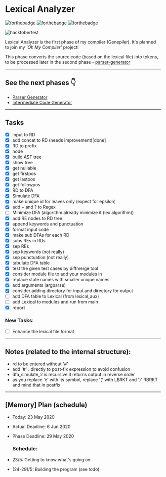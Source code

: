 


# Lexical Analyzer

[![forthebadge](https://forthebadge.com/images/badges/built-with-love.svg)](https://forthebadge.com)
[![forthebadge](https://forthebadge.com/images/badges/made-with-python.svg)](https://forthebadge.com)
[![forthebadge](https://forthebadge.com/images/badges/open-source.svg)](https://forthebadge.com)

![hacktoberfest](https://img.shields.io/github/hacktoberfest/2022/badges/shields?label=hacktoberfest%202022)


Lexical Analyzer is the first phase of my compiler (Genepiler). It's planned to join my _'Oh My Compiler'_ project!

This phase converts the source code (based on the lexical file) into tokens, to be processed later in the second phase - [parser-generator](https://github.com/Hagar-Usama/parser-generator)

---
## See the next phases 👇
* [Parser Generator](https://github.com/Hagar-Usama/parser-generator)
* [Intermediate Code Generator](https://github.com/Hagar-Usama/Intermediate-Code-Generator)
---

## Tasks

* [x] input to RD
* [x] add concat to RD (needs improvement)[done]
* [x] RD to prefix
* [x] node
* [x] build AST tree
* [x] show tree
* [x] get nullable
* [x] get firstpos
* [x] get lastpos
* [x] get followpos
* [x] RD to DFA
* [x] Simulate DFA
* [x] make unique id for leaves only (expect for epsilon)
* [x] add + and ? to Regex
* [ ] Minimize DFA (algorithm already minimize it (lex algorithm))
* [x] add RE nodes to RD tree
* [x] append keywords and punctuation
* [x] format input code
* [x] make sub DFAs for each RD
* [x] subs REs in RDs
* [x] sep REs
* [x] sep keywords    (not really)
* [x] sep punctuation (not really)
* [x] tabulate DFA table
* [x] test the given test cases by diffmerge tool
* [x] consider module file to add your modules in
* [x] replace state names with smaller unique names
* [x] add arguments (argparse)
* [x] consider adding directory for input and directory for output
* [ ] add DFA table to Lexical (from lexical_aux)
* [ ] add Lexical to modules and run from main
* [x] report

### New Tasks:
* [ ] Enhance the lexical file format

---

## Notes (related to the internal structure):
* rd to be entered without '#'
* add '#' . directly to post-fix expression to avoid confusion
* dfa_simulate_2 is recursive it returns output in reverse order
* as you replace 'e' with its symbol, replace '(' with LBRKT and ')' RBRKT
and mind that in postfix

---

## [Memory] Plan (schedule) 
* Today: 23 May 2020
* Actual Deadline: 6 Jun 2020
* Phase Deadline: 29 May 2020
  
  ### Schedule:
* 23/5:  Getting to know what's going on
* (24-29)/5: Building the program (see todo)
